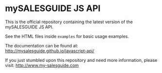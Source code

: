 # mySALESGUIDE JS API

This is the official repository containing the latest version of the mySALESGUIDE JS API.

See the HTML files inside `examples` for basic usage examples.

The documentation can be found at: http://mysalesguide.github.io/javascript-api/

If you just stumbled upon this repository and need more information, please visit: http://www.my-salesguide.com
